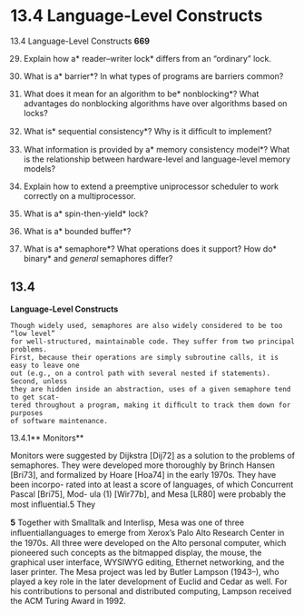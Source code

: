 # 13.4 Language-Level Constructs

13.4 Language-Level Constructs
**669**

29. Explain how a* reader–writer lock* differs from an “ordinary” lock.

30. What is a* barrier*? In what types of programs are barriers common?
31. What does it mean for an algorithm to be* nonblocking*? What advantages do
nonblocking algorithms have over algorithms based on locks?
32. What is* sequential consistency*? Why is it difﬁcult to implement?

33. What information is provided by a* memory consistency model*? What is the
relationship between hardware-level and language-level memory models?

34. Explain how to extend a preemptive uniprocessor scheduler to work correctly
on a multiprocessor.

35. What is a* spin-then-yield* lock?
36. What is a* bounded buffer*?

37. What is a* semaphore*? What operations does it support? How do* binary* and
*general* semaphores differ?

## 13.4

**Language-Level Constructs**
```
Though widely used, semaphores are also widely considered to be too “low level”
for well-structured, maintainable code. They suffer from two principal problems.
First, because their operations are simply subroutine calls, it is easy to leave one
out (e.g., on a control path with several nested if statements). Second, unless
they are hidden inside an abstraction, uses of a given semaphore tend to get scat-
tered throughout a program, making it difﬁcult to track them down for purposes
of software maintenance.
```

13.4.1** Monitors**

Monitors were suggested by Dijkstra [Dij72] as a solution to the problems of
semaphores. They were developed more thoroughly by Brinch Hansen [Bri73],
and formalized by Hoare [Hoa74] in the early 1970s. They have been incorpo-
rated into at least a score of languages, of which Concurrent Pascal [Bri75], Mod-
ula (1) [Wir77b], and Mesa [LR80] were probably the most inﬂuential.5 They

**5**
Together with Smalltalk and Interlisp, Mesa was one of three inﬂuentiallanguages to emerge from
Xerox’s Palo Alto Research Center in the 1970s. All three were developed on the Alto personal
computer, which pioneered such concepts as the bitmapped display, the mouse, the graphical
user interface, WYSIWYG editing, Ethernet networking, and the laser printer. The Mesa project
was led by Butler Lampson (1943–), who played a key role in the later development of Euclid and
Cedar as well. For his contributions to personal and distributed computing, Lampson received
the ACM Turing Award in 1992.

